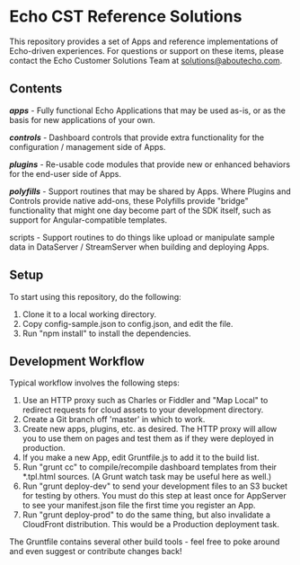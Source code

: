 Echo CST Reference Solutions
============================

This repository provides a set of Apps and reference implementations of
Echo-driven experiences. For questions or support on these items, please contact
the Echo Customer Solutions Team at solutions@aboutecho.com.


Contents
--------

  ***apps*** - Fully functional Echo Applications that may be used as-is, or as
  the basis for new applications of your own.
  
  ***controls*** - Dashboard controls that provide extra functionality for
  the configuration / management side of Apps.
  
  ***plugins*** - Re-usable code modules that provide new or enhanced behaviors
  for the end-user side of Apps.
  
  ***polyfills*** - Support routines that may be shared by Apps. Where Plugins
  and Controls provide native add-ons, these Polyfills provide "bridge"
  functionality that might one day become part of the SDK itself, such as
  support for Angular-compatible templates.
  
  scripts - Support routines to do things like upload or manipulate sample
  data in DataServer / StreamServer when building and deploying Apps.

Setup
-----
To start using this repository, do the following:

1. Clone it to a local working directory.
1. Copy config-sample.json to config.json, and edit the file.
1. Run "npm install" to install the dependencies.

Development Workflow
--------------------
Typical workflow involves the following steps:

1. Use an HTTP proxy such as Charles or Fiddler and "Map Local" to redirect
   requests for cloud assets to your development directory.
1. Create a Git branch off 'master' in which to work.
1. Create new apps, plugins, etc. as desired. The HTTP proxy will allow you
   to use them on pages and test them as if they were deployed in production.
1. If you make a new App, edit Gruntfile.js to add it to the build list.
1. Run "grunt cc" to compile/recompile dashboard templates from their
   *.tpl.html sources. (A Grunt watch task may be useful here as well.)
1. Run "grunt deploy-dev" to send your development files to an S3 bucket for
   testing by others. You must do this step at least once for AppServer to
   see your manifest.json file the first time you register an App.
1. Run "grunt deploy-prod" to do the same thing, but also invalidate a
   CloudFront distribution. This would be a Production deployment task.

The Gruntfile contains several other build tools - feel free to poke
around and even suggest or contribute changes back!
